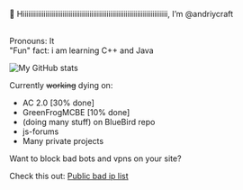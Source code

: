 👋 Hiiiiiiiiiiiiiiiiiiiiiiiiiiiiiiiiiiiiiiiiiiiiiiiiiiiiiiiiiiiiiiiiiiiiiiiiiiii, I’m @andriycraft
<br>
<br>

Pronouns: It
<br>
"Fun" fact: i am learning C++ and Java
<br>

![My GitHub stats](https://github-readme-stats.vercel.app/api?username=andriycraft&count_private=true)


Currently <s>working</s> dying on:

   * AC 2.0 [30% done]
   * GreenFrogMCBE [10% done]
   * (doing many stuff) on BlueBird repo
   * js-forums
   * Many private projects

Want to block bad bots and vpns on your site?

Check this out: <a href="https://github.com/andriycraft/badips">Public bad ip list</a>
